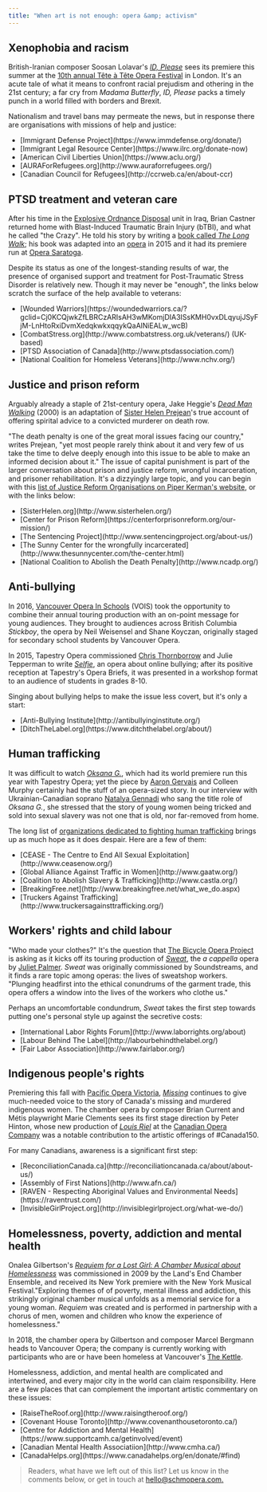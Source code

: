 ```yaml
---
title: "When art is not enough: opera &amp; activism"
---
```


## Xenophobia and racism

British-Iranian composer Soosan Lolavar's [*ID, Please*](http://www.tete-a-tete.org.uk/event/id-please/) sees its premiere this summer at the [10th annual Tête à Tête Opera Festival](/tete-a-tete/) in London. It's an acute tale of what it means to confront racial prejudism and othering in the 21st century; a far cry from *Madama Butterfly*, *ID, Please* packs a timely punch in a world filled with borders and Brexit.

Nationalism and travel bans may permeate the news, but in response there are organisations with missions of help and justice:

<ul class="nospace">

<li> [Immigrant Defense Project](https://www.immdefense.org/donate/)
<li> [Immigrant Legal Resource Center](https://www.ilrc.org/donate-now)
<li> [American Civil Liberties Union](https://www.aclu.org/)
<li> [AURAForRefugees.org](http://www.auraforrefugees.org/)
<li> [Canadian Council for Refugees](http://ccrweb.ca/en/about-ccr)
</ul>

## PTSD treatment and veteran care

After his time in the [Explosive Ordnance Disposal](https://en.wikipedia.org/wiki/Bomb_disposal) unit in Iraq, Brian Castner returned home with Blast-Induced Traumatic Brain Injury (bTBI), and what he called "the Crazy". He told his story by writing a [book called *The Long Walk*](https://briancastner.com/books/the-long-walk/); his book was adapted into an [opera](https://briancastner.com/2015/06/23/opera-wrap-up/) in 2015 and it had its premiere run at [Opera Saratoga](http://www.operasaratoga.org/the-long-walk/).

Despite its status as one of the longest-standing results of war, the presence of organised support and treatment for Post-Traumatic Stress Disorder is relatively new. Though it may never be "enough", the links below scratch the surface of the help available to veterans:

<ul class="nospace">

<li> [Wounded Warriors](https://woundedwarriors.ca/?gclid=Cj0KCQjwkZfLBRCzARIsAH3wMKomjDIA3ISsKMH0vxDLqyujJSyFjM-LnHtoRxiDvmXedqkwkxqqykQaAlNiEALw_wcB)
<li> [CombatStress.org](http://www.combatstress.org.uk/veterans/) (UK-based)
<li> [PTSD Association of Canada](http://www.ptsdassociation.com/) 
<li> [National Coalition for Homeless Veterans](http://www.nchv.org/)

</ul>

## Justice and prison reform

Arguably already a staple of 21st-century opera, Jake Heggie's [*Dead Man Walking*](https://jakeheggie.com/dead-man-walking-2000/) (2000) is an adaptation of [Sister Helen Prejean](http://www.sisterhelen.org/journey-of-dead-man-walking/)'s true account of offering spirital advice to a convicted murderer on death row. 

"The death penalty is one of the great moral issues facing our country," writes Prejean, "yet most people rarely think about it and very few of us take the time to delve deeply enough into this issue to be able to make an informed decision about it." The issue of capital punishment is part of the larger conversation about prison and justice reform, wrongful incarceration, and prisoner rehabilitation. It's a dizzyingly large topic, and you can begin with this [list of Justice Reform Organisations on Piper Kerman's website](http://piperkerman.com/justice-reform/justice-reform-organizations/), or with the links below:

<ul class="nospace">

<li> [SisterHelen.org](http://www.sisterhelen.org/)
<li> [Center for Prison Reform](https://centerforprisonreform.org/our-mission/)
<li> [The Sentencing Project](http://www.sentencingproject.org/about-us/)
<li> [The Sunny Center for the wrongfully incarcerated](http://www.thesunnycenter.com/the-center.html)
<li> [National Coalition to Abolish the Death Penalty](http://www.ncadp.org/)

</ul>

## Anti-bullying

In 2016, [Vancouver Opera In Schools](https://www.vancouveropera.ca/learn/schools/secondary/vois_on_tour) (VOIS) took the opportunity to combine their annual touring production with an on-point message for young audiences. They brought to audiences across British Columbia *Stickboy*, the opera by Neil Weisensel and Shane Koyczan, originally staged for secondary school students by Vancouver Opera. 

In 2015, Tapestry Opera commissioned [Chris Thornborrow](/talking-with-composers-chris-thornborrow/) and Julie Tepperman to write [*Selfie*](https://tapestryopera.com/selfie/), an opera about online bullying; after its positive reception at Tapestry's Opera Briefs, it was presented in a workshop format to an audience of students in grades 8-10.

Singing about bullying helps to make the issue less covert, but it's only a start:

<ul class="nospace">

<li> [Anti-Bullying Institute](http://antibullyinginstitute.org/)
<li> [DitchTheLabel.org](https://www.ditchthelabel.org/about/)

</ul>

## Human trafficking

It was difficult to watch [*Oksana G.*](/tough-to-watch-oksana-g/), which had its world premiere run this year with Tapestry Opera; yet the piece by [Aaron Gervais](/talking-with-composers-aaron-gervais/) and Colleen Murphy certainly had the stuff of an opera-sized story. In our interview with Ukrainian-Canadian soprano [Natalya Gennadi](/oksana-g-its-so-out-of-this-world-and-yet-so-realistic/) who sang the title role of *Oksana G.*, she stressed that the story of young women being tricked and sold into sexual slavery was not one that is old, nor far-removed from home.

The long list of [organizations dedicated to fighting human trafficking](https://en.wikipedia.org/wiki/List_of_organizations_that_combat_human_trafficking) brings up as much hope as it does despair. Here are a few of them:

<ul class="nospace">

<li> [CEASE - The Centre to End All Sexual Exploitation](http://www.ceasenow.org/)
<li> [Global Alliance Against Traffic in Women](http://www.gaatw.org/)
<li> [Coalition to Abolish Slavery & Trafficking](http://www.castla.org/)
<li> [BreakingFree.net](http://www.breakingfree.net/what_we_do.aspx)
<li> [Truckers Against Trafficking](http://www.truckersagainsttrafficking.org/)

</ul>

## Workers' rights and child labour

"Who made your clothes?" It's the question that [The Bicycle Opera Project](/scene/companies/the-bicycle-opera-project/) is asking as it kicks off its touring production of [*Sweat*](http://bicycleopera.com/upcoming-sweat/), the *a cappella* opera by [Juliet Palmer](/scene/people/juliet-palmer/). *Sweat* was originally commissioned by Soundstreams, and it finds a rare topic among operas: the lives of sweatshop workers. "Plunging headfirst into the ethical conundrums of the garment trade, this opera offers a window into the lives of the workers who clothe us."

Perhaps an uncomfortable condundrum, *Sweat* takes the first step towards putting one's personal style up against the secretive costs:

<ul class="nospace">

<li> [International Labor Rights Forum](http://www.laborrights.org/about)
<li> [Labour Behind The Label](http://labourbehindthelabel.org/)
<li> [Fair Labor Association](http://www.fairlabor.org/)

</ul>

## Indigenous people's rights

Premiering this fall with [Pacific Opera Victoria](/scene/companies/pacific-opera-victoria/), [*Missing*](http://www.pov.bc.ca/missing.html) continues to give much-needed voice to the story of Canada's missing and murdered indigenous women. The chamber opera by composer Brian Current and Métis playwright Marie Clements sees its first stage direction by Peter Hinton, whose new production of [*Louis Riel*](/discomfort-louis-riel-at-the-coc/) at the [Canadian Opera Company](/scene/companies/canadian-opera-company/) was a notable contribution to the artistic offerings of #Canada150.

For many Canadians, awareness is a significant first step:

<ul class="nospace">

<li> [ReconciliationCanada.ca](http://reconciliationcanada.ca/about/about-us/)
<li> [Assembly of First Nations](http://www.afn.ca/)
<li> [RAVEN - Respecting Aboriginal Values and Environmental Needs](https://raventrust.com/)
<li> [InvisibleGirlProject.org](http://invisiblegirlproject.org/what-we-do/)

</ul>

## Homelessness, poverty, addiction and mental health

Onalea Gilbertson's [*Requiem for a Lost Girl: A Chamber Musical about Homelessness*](http://onalea.com/requiem/) was commissioned in 2009 by the Land's End Chamber Ensemble, and received its New York premiere with the New York Musical Festival."Exploring themes of of poverty, mental illness and addiction, this strikingly original chamber musical unfolds as a memorial service for a young woman. *Requiem* was created and is performed in partnership with a chorus of men, women and children who know the experience of homelessness."

In 2018, the chamber opera by Gilbertson and composer Marcel Bergmann heads to Vancouver Opera; the company is currently working with participants who are or have been homeless at Vancouver's [The Kettle](http://www.thekettle.ca/).

Homelessness, addiction, and mental health are complicated and intertwined, and every major city in the world can claim responsibility. Here are a few places that can complement the important artistic commentary on these issues:

<ul class="nospace">

<li> [RaiseTheRoof.org](http://www.raisingtheroof.org/)
<li> [Covenant House Toronto](http://www.covenanthousetoronto.ca/)
<li> [Centre for Addiction and Mental Health](https://www.supportcamh.ca/getinvolved/event)
<li> [Canadian Mental Health Associatiion](http://www.cmha.ca/)
<li> [CanadaHelps.org](https://www.canadahelps.org/en/donate/#find)

</ul>

>Readers, what have we left out of this list? Let us know in the comments below, or get in touch at [hello@schmopera.com.](mailto:hello@schmopera.com)
